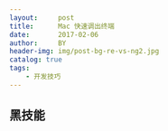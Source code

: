 ```yaml
---
layout:     post
title:      Mac 快速调出终端
date:       2017-02-06
author:     BY
header-img: img/post-bg-re-vs-ng2.jpg
catalog: true
tags:
    - 开发技巧
---
```


## 黑技能





